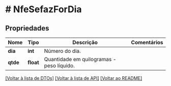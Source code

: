 # # NfeSefazForDia

## Propriedades

Nome | Tipo | Descrição | Comentários
------------ | ------------- | ------------- | -------------
**dia** | **int** | Número do dia. |
**qtde** | **float** | Quantidade em quilogramas - peso líquido. |

[[Voltar à lista de DTOs]](../../README.md#models) [[Voltar à lista de API]](../../README.md#endpoints) [[Voltar ao README]](../../README.md)
